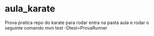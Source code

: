 # aula_karate

Prova pratica repo do karate
para rodar entra na pasta aula e rodar o seguinte comando mvn test -Dtest=ProvaRunner
